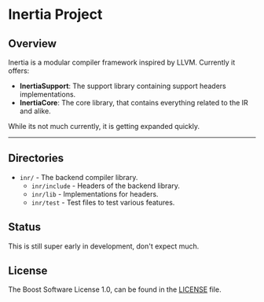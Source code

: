 # Inertia Project

## Overview

Inertia is a modular compiler framework inspired by LLVM. Currently it offers:

 - **InertiaSupport**: The support library containing support headers implementations.
 - **InertiaCore**: The core library, that contains everything related to the IR and alike.

While its not much currently, it is getting expanded quickly.

---

## Directories

 - `inr/` - The backend compiler library.
    - `inr/include` - Headers of the backend library.
    - `inr/lib` - Implementations for headers.
    - `inr/test` - Test files to test various features.

## Status

This is still super early in development, don't expect much.

## License

The Boost Software License 1.0, can be found in the [LICENSE](LICENSE) file.